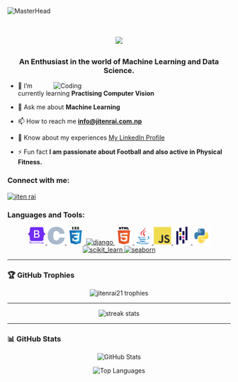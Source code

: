 ![MasterHead](https://giffiles.alphacoders.com/215/215993.gif)
<h1 align="center">
  <img src="https://readme-typing-svg.herokuapp.com/?font=Merriweather&size=35&center=true&vCenter=true&width=500&height=70&duration=4000&lines=Hi+Annyeoung!+👋;+It's+Jiten+Rai+here!!😁&color=FAEBD7" />
</h1>
<h3 align="center">An Enthusiast in the world of Machine Learning and Data Science.</h3>
<img align="right" alt="Coding" width="400" src="https://i.pinimg.com/originals/42/b4/22/42b4229a9ec3145edaa895b2415dd720.gif">

- 🌱 I’m currently learning **Practising Computer Vision**

- 💬 Ask me about **Machine Learning**

- 📫 How to reach me **info@jitenrai.com.np**

- 📄 Know about my experiences [My LinkedIn Profile](https://raw.githubusercontent.com/Potential17/Potential17/master/user%20(2).gif)

- ⚡ Fun fact **I am passionate about Football and also active in Physical Fitness.**

<h3 align="left">Connect with me:</h3>
<p align="left">
<a href="https://linkedin.com/in/jiten rai" target="blank"><img align="center" src="https://raw.githubusercontent.com/rahuldkjain/github-profile-readme-generator/master/src/images/icons/Social/linked-in-alt.svg" alt="jiten rai" height="30" width="40" /></a>
</p>

<h3 align="left">Languages and Tools:</h3>
<p align="center"> <a href="https://getbootstrap.com" target="_blank" rel="noreferrer"> <img src="https://raw.githubusercontent.com/devicons/devicon/master/icons/bootstrap/bootstrap-plain-wordmark.svg" alt="bootstrap" width="40" height="40"/> </a> <a href="https://www.cprogramming.com/" target="_blank" rel="noreferrer"> <img src="https://raw.githubusercontent.com/devicons/devicon/master/icons/c/c-original.svg" alt="c" width="40" height="40"/> </a> <a href="https://www.w3schools.com/css/" target="_blank" rel="noreferrer"> <img src="https://raw.githubusercontent.com/devicons/devicon/master/icons/css3/css3-original-wordmark.svg" alt="css3" width="40" height="40"/> </a> <a href="https://www.djangoproject.com/" target="_blank" rel="noreferrer"> <img src="https://cdn.worldvectorlogo.com/logos/django.svg" alt="django" width="40" height="40"/> </a> <a href="https://www.w3.org/html/" target="_blank" rel="noreferrer"> <img src="https://raw.githubusercontent.com/devicons/devicon/master/icons/html5/html5-original-wordmark.svg" alt="html5" width="40" height="40"/> </a> <a href="https://www.java.com" target="_blank" rel="noreferrer"> <img src="https://raw.githubusercontent.com/devicons/devicon/master/icons/java/java-original.svg" alt="java" width="40" height="40"/> </a> <a href="https://developer.mozilla.org/en-US/docs/Web/JavaScript" target="_blank" rel="noreferrer"> <img src="https://raw.githubusercontent.com/devicons/devicon/master/icons/javascript/javascript-original.svg" alt="javascript" width="40" height="40"/> </a> <a href="https://pandas.pydata.org/" target="_blank" rel="noreferrer"> <img src="https://raw.githubusercontent.com/devicons/devicon/2ae2a900d2f041da66e950e4d48052658d850630/icons/pandas/pandas-original.svg" alt="pandas" width="40" height="40"/> </a> <a href="https://www.python.org" target="_blank" rel="noreferrer"> <img src="https://raw.githubusercontent.com/devicons/devicon/master/icons/python/python-original.svg" alt="python" width="40" height="40"/> </a> <a href="https://scikit-learn.org/" target="_blank" rel="noreferrer"> <img src="https://upload.wikimedia.org/wikipedia/commons/0/05/Scikit_learn_logo_small.svg" alt="scikit_learn" width="40" height="40"/> </a> <a href="https://seaborn.pydata.org/" target="_blank" rel="noreferrer"> <img src="https://seaborn.pydata.org/_images/logo-mark-lightbg.svg" alt="seaborn" width="40" height="40"/> </a> </p>

---

### 🏆 GitHub Trophies
<p align="center">
  <img src="https://github-profile-trophy.vercel.app/?username=jitenrai21&theme=blueberry-duo&no-frame=true&column=7" alt="jitenrai21 trophies" />
</p>

---

<p align="center">  
  <img src="https://github-readme-streak-stats-salesp07.vercel.app/?user=jitenrai21&count_private=true&theme=blueberry-duo&border_radius=10" alt="streak stats"/>
</p>

---

### 📊 GitHub Stats

<p align="center">
  <img src="https://github-readme-stats.vercel.app/api?username=Jitenrai21&show_icons=true&theme=blueberry-duo&hide_border=true" alt="GitHub Stats"/>
</p>
<p align="center">
  <img src="https://github-readme-stats.vercel.app/api/top-langs/?username=Jitenrai21&layout=compact&theme=blueberry-duo&hide_border=true" alt="Top Languages"/>
</p>
